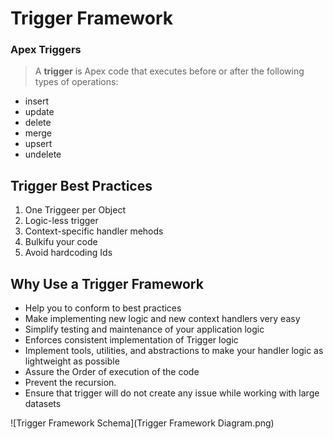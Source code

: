 # Trigger Framework

### Apex Triggers
> A **trigger** is Apex code that executes before or after the following types of operations:
- insert
- update
- delete
- merge
- upsert
- undelete

## Trigger Best Practices
1. One Triggeer per Object
2. Logic-less trigger
3. Context-specific handler mehods
4. Bulkifu your code
5. Avoid hardcoding Ids

## Why Use a Trigger Framework
- Help you to conform to best practices
- Make implementing new logic and new context handlers very easy
- Simplify testing and maintenance of your application logic
- Enforces consistent implementation of Trigger logic
- Implement tools, utilities, and abstractions to make your handler logic as lightweight as possible
- Assure the Order of execution of the code
- Prevent the recursion.
- Ensure that trigger will do not create any issue while working with large datasets

![Trigger Framework Schema](Trigger Framework Diagram.png)
